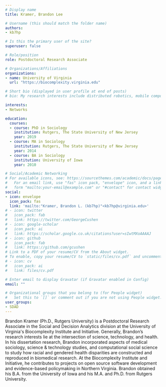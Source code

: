 ```yaml
---
# Display name
title: Kramer, Brandon Lee

# Username (this should match the folder name)
authors:
- kb7hp

# Is this the primary user of the site?
superuser: false

# Role/position
role: Postdoctoral Research Associate

# Organizations/Affiliations
organizations:
- name: University of Virginia
  url: "https://biocomplexity.virginia.edu"

# Short bio (displayed in user profile at end of posts)
# bio: My research interests include distributed robotics, mobile computing and programmable matter.

interests:
- Networks

education:
  courses:
  - course: PhD in Sociology
    institution: Rutgers, The State University of New Jersey
    year: 2019
  - course: MA in Sociology
    institution: Rutgers, The State University of New Jersey
    year: 2014
  - course: BA in Sociology
    institution: University of Iowa
    year: 2010

# Social/Academic Networking
# For available icons, see: https://sourcethemes.com/academic/docs/page-builder/#icons
#   For an email link, use "fas" icon pack, "envelope" icon, and a link in the
#   form "mailto:your-email@example.com" or "#contact" for contact widget.
social:
- icon: envelope
  icon_pack: fas
  link: 'mailto:"Kramer, Brandon L. (kb7hp)"<kb7hp@virginia.edu>'
# - icon: twitter
#   icon_pack: fab
#   link: https://twitter.com/GeorgeCushen
# - icon: google-scholar
#   icon_pack: ai
#   link: https://scholar.google.co.uk/citations?user=sIwtMXoAAAAJ
# - icon: github
#   icon_pack: fab
#   link: https://github.com/gcushen
# Link to a PDF of your resume/CV from the About widget.
# To enable, copy your resume/CV to `static/files/cv.pdf` and uncomment the lines below.
# - icon: cv
#   icon_pack: ai
#   link: files/cv.pdf

# Enter email to display Gravatar (if Gravatar enabled in Config)
email: ""

# Organizational groups that you belong to (for People widget)
#   Set this to `[]` or comment out if you are not using People widget.
user_groups:
- SDAD
---
```


Brandon Kramer (Ph.D., Rutgers University) is a Postdoctoral Research Associate in the Social and Decision Analytics division at the University of Virginia's Biocomplexity Institute and Initiative. Generally, Brandon’s research interests lie at the intersection of science, technology, and health. In his dissertation research, Brandon incorporated aspects of medical sociology, science & technology studies, and computational social science to study how racial and gendered health disparities are constructed and reproduced in biomedical research. At the Biocomplexity Institute and Initiative, he contributes to projects on open source software development and evidence-based policymaking in Northern Virginia. Brandon obtained his B.A. from the University of Iowa and his M.A. and Ph.D. from Rutgers University. 
